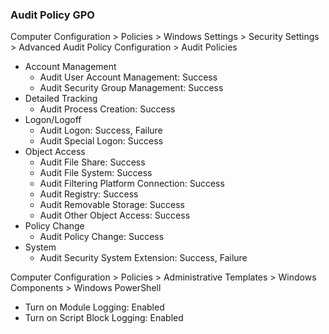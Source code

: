 ### Audit Policy GPO
Computer Configuration > Policies > Windows Settings > Security Settings > Advanced Audit Policy Configuration > Audit Policies
* Account Management
  * Audit User Account Management: Success
  * Audit Security Group Management: Success
* Detailed Tracking
  * Audit Process Creation: Success 
* Logon/Logoff
  * Audit Logon: Success, Failure 
  * Audit Special Logon: Success 
* Object Access
  * Audit File Share: Success 
  * Audit File System: Success 
  * Audit Filtering Platform Connection: Success 
  * Audit Registry: Success
  * Audit Removable Storage: Success 
  * Audit Other Object Access: Success 
* Policy Change
  * Audit Policy Change: Success 
* System
  * Audit Security System Extension: Success, Failure 

Computer Configuration > Policies > Administrative Templates > Windows Components > Windows PowerShell
* Turn on Module Logging: Enabled 
* Turn on Script Block Logging: Enabled 
